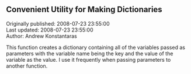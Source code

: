 ## Convenient Utility for Making Dictionaries  
Originally published: 2008-07-23 23:55:00  
Last updated: 2008-07-23 23:55:00  
Author: Andrew Konstantaras  
  
This function creates a dictionary containing all of the variables passed as parameters with the variable name being the key and the value of the variable as the value.  I use it frequently when passing parameters to another function.